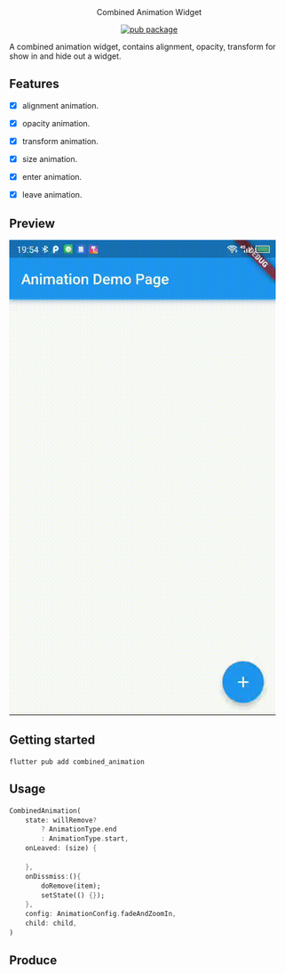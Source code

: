 <center>Combined Animation Widget</center>

<center>

[![pub package](https://img.shields.io/pub/v/combined_animation.svg)](https://pub.dartlang.org/packages/combined_animation)

</center>

A combined animation widget, contains alignment, opacity, transform for show in and hide out a widget.

## Features

- [x] alignment animation.
- [x] opacity animation.
- [x] transform animation.
- [x] size animation.

- [x] enter animation.
- [x] leave animation.

## Preview

![preview](preview/combined_animation.gif "preview")

## Getting started

```shell
flutter pub add combined_animation
```

## Usage

```dart
CombinedAnimation(
    state: willRemove?
        ? AnimationType.end
        : AnimationType.start,
    onLeaved: (size) {
        
    },
    onDissmiss:(){
        doRemove(item);
        setState(() {});
    },
    config: AnimationConfig.fadeAndZoomIn,
    child: child,
)
```

## Produce
